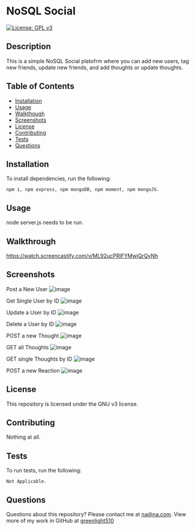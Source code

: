 # NoSQL Social 

[![License: GPL v3](https://img.shields.io/badge/License-GPLv3-blue.svg)](https://www.gnu.org/licenses/gpl-3.0)

## Description

This is a simple NoSQL Social platofrm where you can add new users, tag new friends, update new friends, and add thoughts or update thoughts.

## Table of Contents

* [Installation](#installation)
* [Usage](#usage)
* [Walkthough](#video)
* [Screenshots](#shots)
* [License](#license)
* [Contributing](#contributing)
* [Tests](#tests)
* [Questions](#questions)

## Installation

To install dependencies, run the following:

`
npm i, npm express, npm mongoDB, npm moment, npm mongoJS.
`

## Usage

node server.js needs to be run.

## Walkthrough
https://watch.screencastify.com/v/ML92ucPRlFYMwjQrQyNh
## Screenshots

Post a New User
![image](https://user-images.githubusercontent.com/90018321/151717102-651fdcd3-1d13-46b7-a11d-53518e2c01ef.png)

Get Single User by ID
![image](https://user-images.githubusercontent.com/90018321/151717171-0d924095-7390-487e-927e-553caef901f8.png)

Update a User by ID
![image](https://user-images.githubusercontent.com/90018321/151717211-97068046-fa71-4f26-b54f-7d5d5d519499.png)

Delete a User by ID
![image](https://user-images.githubusercontent.com/90018321/151717249-7a365755-0dc7-4015-9134-d4d15ed74a8d.png)

POST a new Thought
![image](https://user-images.githubusercontent.com/90018321/151717315-aa40bb58-bd65-48b0-addb-9226104284f2.png)

GET all Thoughts
![image](https://user-images.githubusercontent.com/90018321/151717337-b819d2e7-8de2-4ad1-b4c0-22fa076b01d6.png)

GET single Thoughts by ID
![image](https://user-images.githubusercontent.com/90018321/151717395-b5baed34-480a-4f78-bc08-507a495e43e3.png)

POST a new Reaction
![image](https://user-images.githubusercontent.com/90018321/151717449-2b0046c8-cff1-4543-9799-d51ca06454c6.png)

## License

This repository is licensed under the GNU v3 license.

## Contributing

Nothing at all.

## Tests

To run tests, run the following:

`
Not Applicable.
`

## Questions

Questions about this repository? Please contact me at [na@na.com](mailto:na@na.com). View more of my work in GitHub at [greenlight510](https://github.com/greenlight510) 

